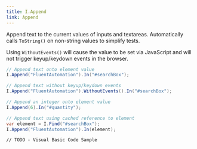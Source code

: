 ```yaml
---
title: I.Append
link: Append
---
```

Append text to the current values of inputs and textareas. Automatically calls <code>ToString()</code> on non-string values to simplify tests.

Using `WithoutEvents()` will cause the value to be set via JavaScript and will not trigger keyup/keydown events in the browser.

```csharp
// Append text onto element value
I.Append("FluentAutomation").In("#searchBox");

// Append text without keyup/keydown events
I.Append("FluentAutomation").WithoutEvents().In("#searchBox");

// Append an integer onto element value
I.Append(6).In("#quantity");

// Append text using cached reference to element
var element = I.Find("#searchBox");
I.Append("FluentAutomation").In(element);
```
```vbnet
// TODO - Visual Basic Code Sample
```